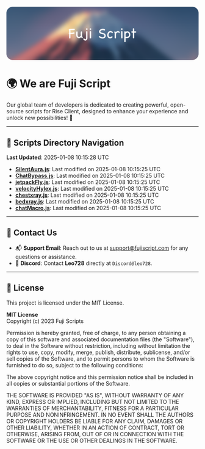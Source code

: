 ![Banner](.github/b.webp)

# 🌍 **We are Fuji Script**

Our global team of developers is dedicated to creating powerful, open-source scripts for Rise Client, designed to enhance your experience and unlock new possibilities! 🌟

---
<!-- SCRIPTS_NAVIGATION_START -->
## 📂 **Scripts Directory Navigation**

**Last Updated**: 2025-01-08 10:15:28 UTC

- **[SilentAura.js](scripts/SilentAura.js)**: Last modified on 2025-01-08 10:15:25 UTC
- **[ChatBypass.js](scripts/ChatBypass.js)**: Last modified on 2025-01-08 10:15:25 UTC
- **[jetpackFly.js](scripts/jetpackFly.js)**: Last modified on 2025-01-08 10:15:25 UTC
- **[velocityHylex.js](scripts/velocityHylex.js)**: Last modified on 2025-01-08 10:15:25 UTC
- **[chestxray.js](scripts/chestxray.js)**: Last modified on 2025-01-08 10:15:25 UTC
- **[bedxray.js](scripts/bedxray.js)**: Last modified on 2025-01-08 10:15:25 UTC
- **[chatMacro.js](scripts/chatMacro.js)**: Last modified on 2025-01-08 10:15:25 UTC

<!-- SCRIPTS_NAVIGATION_END -->

---

## 💬 **Contact Us**  
- 📬 **Support Email**: Reach out to us at [support@fujiscript.com](mailto:support@fujiscript.com) for any questions or assistance.  
- 💬 **Discord**: Contact **Leo728** directly at `Discord@leo728`.

---

## 📜 **License**

This project is licensed under the MIT License.  

**MIT License**  
Copyright (c) 2023 Fuji Scripts  

Permission is hereby granted, free of charge, to any person obtaining a copy of this software and associated documentation files (the "Software"), to deal in the Software without restriction, including without limitation the rights to use, copy, modify, merge, publish, distribute, sublicense, and/or sell copies of the Software, and to permit persons to whom the Software is furnished to do so, subject to the following conditions:  

The above copyright notice and this permission notice shall be included in all copies or substantial portions of the Software.  

THE SOFTWARE IS PROVIDED "AS IS", WITHOUT WARRANTY OF ANY KIND, EXPRESS OR IMPLIED, INCLUDING BUT NOT LIMITED TO THE WARRANTIES OF MERCHANTABILITY, FITNESS FOR A PARTICULAR PURPOSE AND NONINFRINGEMENT. IN NO EVENT SHALL THE AUTHORS OR COPYRIGHT HOLDERS BE LIABLE FOR ANY CLAIM, DAMAGES OR OTHER LIABILITY, WHETHER IN AN ACTION OF CONTRACT, TORT OR OTHERWISE, ARISING FROM, OUT OF OR IN CONNECTION WITH THE SOFTWARE OR THE USE OR OTHER DEALINGS IN THE SOFTWARE.  
